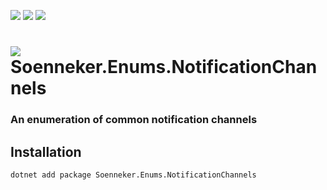 ﻿[![](https://img.shields.io/nuget/v/soenneker.enums.notificationchannels.svg?style=for-the-badge)](https://www.nuget.org/packages/soenneker.enums.notificationchannels/)
[![](https://img.shields.io/github/actions/workflow/status/soenneker/soenneker.enums.notificationchannels/publish-package.yml?style=for-the-badge)](https://github.com/soenneker/soenneker.enums.notificationchannels/actions/workflows/publish-package.yml)
[![](https://img.shields.io/nuget/dt/soenneker.enums.notificationchannels.svg?style=for-the-badge)](https://www.nuget.org/packages/soenneker.enums.notificationchannels/)

# ![](https://user-images.githubusercontent.com/4441470/224455560-91ed3ee7-f510-4041-a8d2-3fc093025112.png) Soenneker.Enums.NotificationChannels
### An enumeration of common notification channels

## Installation

```
dotnet add package Soenneker.Enums.NotificationChannels
```
